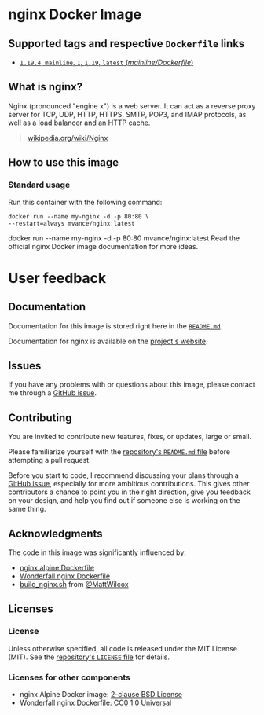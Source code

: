 # nginx Docker Image

## Supported tags and respective `Dockerfile` links

- [`1.19.4`, `mainline`, `1`,  `1.19`, `latest` (*mainline/Dockerfile*)](https://github.com/MatthewVance/nginx-docker/tree/master/mainline)

## What is nginx?

Nginx (pronounced "engine x") is a web server. It can act as a reverse proxy server for TCP, UDP, HTTP, HTTPS, SMTP, POP3, and IMAP protocols, as well as a load balancer and an HTTP cache.
> [wikipedia.org/wiki/Nginx](https://en.wikipedia.org/wiki/Nginx)

## How to use this image

### Standard usage

Run this container with the following command:

```console
docker run --name my-nginx -d -p 80:80 \
--restart=always mvance/nginx:latest
```
docker run --name my-nginx -d -p 80:80 mvance/nginx:latest
Read the official nginx Docker image documentation for more ideas.

# User feedback

## Documentation

Documentation for this image is stored right here in the [`README.md`](https://github.com/MatthewVance/nginx-docker/blob/master/README.md).

Documentation for nginx is available on the [project's website](https://nginx.org/en/docs/).

## Issues

If you have any problems with or questions about this image, please contact me through a [GitHub issue](https://github.com/MatthewVance/nginx-docker/issues).

## Contributing

You are invited to contribute new features, fixes, or updates, large or small. 

Please familiarize yourself with the [repository's `README.md` file](https://github.com/MatthewVance/nginx-docker/blob/master/README.md) before attempting a pull request.

Before you start to code, I recommend discussing your plans through a [GitHub issue](https://github.com/MatthewVance/nginx-docker/issues), especially for more ambitious contributions. This gives other contributors a chance to point you in the right direction, give you feedback on your design, and help you find out if someone else is working on the same thing.

## Acknowledgments

The code in this image was significantly influenced by:

- [nginx alpine Dockerfile](https://github.com/nginxinc/docker-nginx/blob/master/mainline/alpine/Dockerfile)
- [Wonderfall nginx Dockerfile](https://github.com/Wonderfall/dockerfiles/blob/master/nginx/Dockerfile)
- [build_nginx.sh](https://gist.github.com/MattWilcox/402e2e8aa2e1c132ee24) from [@MattWilcox](https://github.com/MattWilcox)


## Licenses

### License

Unless otherwise specified, all code is released under the MIT License (MIT). See the [repository's `LICENSE` file](https://github.com/MatthewVance/nginx-docker/blob/master/LICENSE) for details.

### Licenses for other components

- nginx Alpine Docker image: [2-clause BSD License](https://github.com/nginxinc/docker-nginx/blob/master/LICENSE)
- Wonderfall nginx Dockerfile: [CC0 1.0 Universal](https://github.com/Wonderfall/dockerfiles/blob/master/LICENSE)
